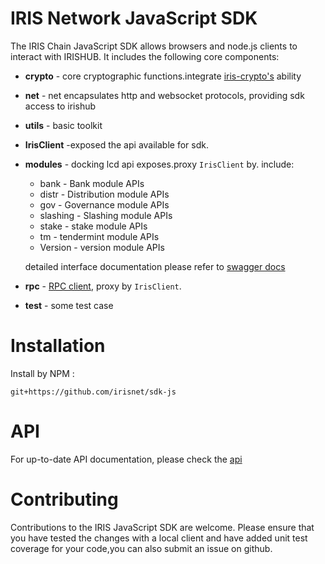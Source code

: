 # IRIS Network JavaScript SDK

The IRIS Chain JavaScript SDK allows browsers and node.js clients  to interact with IRISHUB. It includes the following core  components:

- **crypto** - core cryptographic functions.integrate [iris-crypto's](https://github.com/irisnet/irisnet-crypto) ability

- **net** - net encapsulates http and websocket protocols, providing sdk access to irishub

- **utils** - basic toolkit

- **IrisClient** -exposed the api available for sdk.

- **modules** - docking lcd api exposes.proxy `IrisClient` by. include:

  - bank - Bank module APIs
  - distr - Distribution module APIs  
  - gov - Governance module APIs
  - slashing - Slashing module APIs
  - stake - stake module APIs
  - tm - tendermint module APIs
  - Version - version module APIs

  detailed interface documentation please refer to [swagger docs]([http://irisnet-lcd.rainbow.one/](http://irisnet-lcd.rainbow.one/))

- **rpc** - [RPC client](http://irisnet-rpc.rainbow.one/), proxy by `IrisClient`.

- **test** - some test case

# Installation

Install by NPM :

`git+https://github.com/irisnet/sdk-js`

# API

For up-to-date API documentation, please check the [api](./docs/api.md)

# Contributing

Contributions to the IRIS JavaScript SDK are welcome. Please 
ensure that you have tested the changes with a local client and have 
added unit test coverage for your code,you can also submit an issue on github.